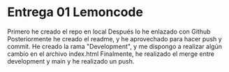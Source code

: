 # Entrega 01 Lemoncode

Primero he creado el repo en local
Después lo he enlazado con Github 
Posteriormente he creado el readme, y he aprovechado para hacer push y commit.
He creado la rama "Development", y me dispongo a realizar algún cambio en el archivo index.html
Finalmente, he realizado el merge entre development y main y he realizado un push.